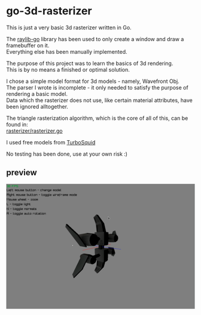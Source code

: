 # go-3d-rasterizer

This is just a very basic 3d rasterizer written in Go.

The [raylib-go](https://github.com/gen2brain/raylib-go) library has been used to only create a window and draw a framebuffer on it.    
Everything else has been manually implemented.

The purpose of this project was to learn the basics of 3d rendering.    
This is by no means a finished or optimal solution.

I chose a simple model format for 3d models - namely, Wavefront Obj.    
The parser I wrote is incomplete - it only needed to satisfy the purpose of rendering a basic model.    
Data which the rasterizer does not use, like certain material attributes, have been ignored alltogether.

The triangle rasterization algorithm, which is the core of all of this, can be found in:    
[rasterizer/rasterizer.go](rasterizer/rasterizer.go)

I used free models from [TurboSquid](https://turbosquid.com)

No testing has been done, use at your own risk :)

## preview

![1](preview.gif)

